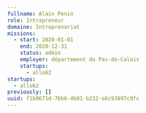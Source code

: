 ```yaml
---
fullname: Alain Penin
role: Intrapreneur
domaine: Intraprenariat
missions:
  - start: 2020-01-01
    end: 2020-12-31
    status: admin
    employer: département du Pas-de-Calais
    startups:
      - allo62
startups:
  - allo62
previously: []
uuid: f1b0671d-76b6-4b81-b232-a6c93897c9fc
---
```

